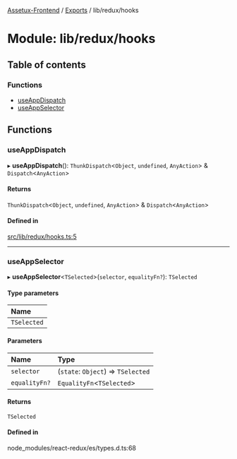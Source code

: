 [Assetux-Frontend](../README.md) / [Exports](../modules.md) / lib/redux/hooks

# Module: lib/redux/hooks

## Table of contents

### Functions

- [useAppDispatch](lib_redux_hooks.md#useappdispatch)
- [useAppSelector](lib_redux_hooks.md#useappselector)

## Functions

### useAppDispatch

▸ **useAppDispatch**(): `ThunkDispatch`<`Object`, `undefined`, `AnyAction`\> & `Dispatch`<`AnyAction`\>

#### Returns

`ThunkDispatch`<`Object`, `undefined`, `AnyAction`\> & `Dispatch`<`AnyAction`\>

#### Defined in

[src/lib/redux/hooks.ts:5](https://github.com/ASSETUX/frontend/blob/9a68660/src/lib/redux/hooks.ts#L5)

___

### useAppSelector

▸ **useAppSelector**<`TSelected`\>(`selector`, `equalityFn?`): `TSelected`

#### Type parameters

| Name |
| :------ |
| `TSelected` |

#### Parameters

| Name | Type |
| :------ | :------ |
| `selector` | (`state`: `Object`) => `TSelected` |
| `equalityFn?` | `EqualityFn`<`TSelected`\> |

#### Returns

`TSelected`

#### Defined in

node_modules/react-redux/es/types.d.ts:68
